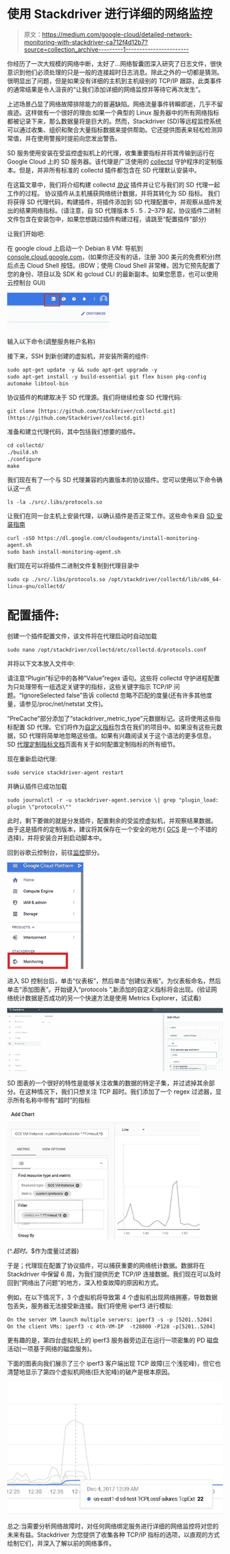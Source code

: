# 使用 Stackdriver 进行详细的网络监控

> 原文：<https://medium.com/google-cloud/detailed-network-monitoring-with-stackdriver-ca712f4d12b7?source=collection_archive---------1----------------------->

你经历了一次大规模的网络中断，太好了...网络智囊团深入研究了日志文件，很快意识到他们必须处理的只是一般的连接超时日志消息。除此之外的一切都是猜测。很明显出了问题，但是如果没有详细的主机到主机级别的 TCP/IP 跟踪，此类事件的通常结果是令人沮丧的“让我们添加详细的网络监控并等待它再次发生”。

上述场景凸显了网络故障排除能力的普遍缺陷。网络流量事件转瞬即逝，几乎不留痕迹。这样做有一个很好的理由:如果一个典型的 Linux 服务器中的所有网络指标都被记录下来，那么数据量将是巨大的。然而，Stackdriver (SD)等远程监控系统可以通过收集、组织和聚合大量指标数据来提供帮助。它还提供图表来轻松检测异常值，并在使用警报时提前向您发出警告。

SD 服务使用安装在受监控虚拟机上的代理，收集重要指标并将其传输到运行在 Google Cloud 上的 SD 服务器。该代理是广泛使用的 [collectd](http://collectd.org) 守护程序的定制版本。但是，并非所有标准的 collectd 插件都包含在 SD 代理默认安装中。

在这篇文章中，我们将介绍构建 collectd [*协议*](https://collectd.org/wiki/index.php/Plugin:Protocols) 插件并让它与我们的 SD 代理一起工作的过程。
协议插件从主机捕获网络统计数据，并将其转化为 SD 指标。
我们将获得 SD 代理代码，构建插件，将插件添加到 SD 代理配置中，并观察从插件发出的结果网络指标。(请注意，自 SD 代理版本 5 . 5 . 2–379 起，协议插件二进制文件包含在安装包中，如果您想跳过插件构建过程，请跳至“配置插件”部分)

让我们开始吧:

在 google cloud 上启动一个 Debian 8 VM:
导航到[console.cloud.google.com](http://console.cloud.google.com)，(如果你还没有的话，注册 300 美元的免费积分)然后点击 Cloud Shell 按钮。(BDW；使用 Cloud Shell 非常棒，因为它预先配置了您的身份、项目以及 SDK 和 gcloud CLI 的最新副本。如果您愿意，也可以使用云控制台 GUI)

![](img/4dbae7d28eef30d3867096fd9190954f.png)

输入以下命令(调整服务帐户名称)

接下来，SSH 到新创建的虚拟机，并安装所需的组件:

```
sudo apt-get update -y && sudo apt-get upgrade -y
sudo apt-get install -y build-essential git flex bison pkg-config automake libtool-bin
```

协议插件的构建取决于 SD 代理源。我们将继续检查 SD 代理代码:

```
git clone [https://github.com/Stackdriver/collectd.git](https://github.com/Stackdriver/collectd.git)
```

准备和建立代理代码，其中包括我们想要的插件。

```
cd collectd/
./build.sh 
./configure
make
```

我们现在有了一个与 SD 代理兼容的内置版本的协议插件。您可以使用以下命令确认这一点

```
ls -la ./src/.libs/protocols.so
```

让我们在同一台主机上安装代理，以确认插件是否正常工作。这些命令来自 [SD 安装指南](https://cloud.google.com/monitoring/agent/install-agent#linux-install)

```
curl -sSO https://dl.google.com/cloudagents/install-monitoring-agent.sh
sudo bash install-monitoring-agent.sh
```

我们现在可以将插件二进制文件复制到代理目录中

```
sudo cp ./src/.libs/protocols.so /opt/stackdriver/collectd/lib/x86_64-linux-gnu/collectd/
```

# 配置插件:

创建一个插件配置文件，该文件将在代理启动时自动加载

```
sudo nano /opt/stackdriver/collectd/etc/collectd.d/protocols.conf
```

并将以下文本放入文件中:

请注意“Plugin”标记中的各种“Value”regex 语句。这些将 collectd 守护进程配置为只处理带有一组选定关键字的指标，这些关键字指示 TCP/IP 问题。“IgnoreSelected false”告诉 collectd 忽略不匹配的度量(还有许多其他度量，请参见/proc/net/netstat 文件)。

“PreCache”部分添加了“stackdriver_metric_type”元数据标记。这将使用这些指标配置 SD 代理。它们将作为[自定义指标](https://cloud.google.com/monitoring/custom-metrics/)包含在我们的项目中。如果没有这些元数据，SD 代理将简单地忽略这些值。如果有兴趣阅读关于这个语法的更多信息，SD [代理定制指标文档](https://cloud.google.com/monitoring/agent/custom-metrics-agent)页面有关于如何配置定制指标的所有细节。

现在重新启动代理:

```
sudo service stackdriver-agent restart
```

并确认插件已成功加载

```
sudo journalctl -r -u stackdriver-agent.service \| grep "plugin_load: plugin \"protocols\""
```

此时，剩下要做的就是分发插件，配置剩余的受监控虚拟机，并观察结果数据。
由于这是插件的定制版本，建议将其保存在一个安全的地方( [GCS](https://cloud.google.com/storage/) 是一个不错的选择)，并将安装合并到启动脚本中。

回到谷歌云控制台，前往[监控](http://console.cloud.google.com/monitoring)部分。

![](img/4db3ba0c9378958d09552224854e6586.png)

进入 SD 控制台后，单击“仪表板”，然后单击“创建仪表板”。为仪表板命名，然后单击“添加图表”。开始键入“protocols ”,新添加的自定义指标将会出现。(验证网络统计数据是否成功的另一个快速方法是使用 Metrics Explorer，试试看)

![](img/59433a891662584caf002f12bce3f269.png)

SD 图表的一个很好的特性是能够关注收集的数据的特定子集，并过滤掉其余部分。在这种情况下，我们只想关注 TCP 超时。我们添加了一个 regex 过滤器，显示所有名称中带有“超时”的指标

![](img/3377f65745f08de2bd361346d21265ed.png)

(^.*超时。*$作为度量过滤器)

于是；代理现在配置了协议插件，可以捕获重要的网络统计数据。数据将在 Stackdriver 中保留 6 周，为我们提供历史 TCP/IP 连接数据。我们现在可以及时回到“网络出了问题”的地方，深入检查故障的原因和方式。

例如，在以下情况下，3 个虚拟机将导致第 4 个虚拟机出现网络拥塞，导致数据包丢失，服务器无法接受新连接。我们将使用 iperf3 进行模拟:

```
On the server VM launch multiple servers: iperf3 -s -p [5201..5204]
On the client VMs: iperf3 -c 4th-VM-IP  -t28800 -P128 -p[5201..5204]
```

更有趣的是，第四台虚拟机上的 iperf3 服务器旁边正在运行一项密集的 PD 磁盘活动(一项基于网络的磁盘服务)。

下面的图表向我们展示了三个 iperf3 客户端出现 TCP 故障(三个浅驼峰)，但它也清楚地显示了第四个虚拟机网络(巨大驼峰)的破产是根本原因。

![](img/1a20f098085c42cede5d1fac181dc507.png)

总之:当需要分析网络故障时，对任何网络绑定服务进行详细的网络监控将对您的未来有益。Stackdriver 为您提供了收集各种 TCP/IP 指标的选项，以直观的方式绘制它们，并深入了解以前的网络事件。